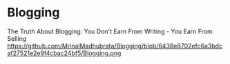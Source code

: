 # Blogging
The Truth About Blogging: You Don't Earn From Writing - You Earn From Selling
https://github.com/MrinalMadhubrata/Blogging/blob/6438e8702efc6a3bdcaf27521e2e9f4cbac24bf5/Blogging.png
